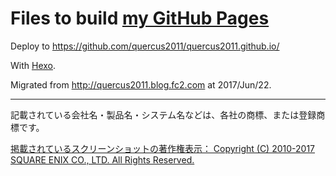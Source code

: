 # Files to build [my GitHub Pages](https://quercus2011.github.io)

Deploy to https://github.com/quercus2011/quercus2011.github.io/

With [Hexo](https://hexo.io).

Migrated from http://quercus2011.blog.fc2.com at 2017/Jun/22.

---
記載されている会社名・製品名・システム名などは、各社の商標、または登録商標です。

[掲載されているスクリーンショットの著作権表示：
Copyright (C) 2010-2017 SQUARE ENIX CO., LTD. All Rights Reserved.](http://support.jp.square-enix.com/rule.php?id=5381&la=0&tag=authc)
